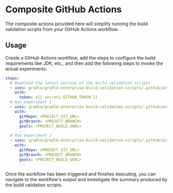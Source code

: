 # Composite GitHub Actions

The composite actions provided here will simplify running the build validation scripts from your GitHub Actions workflow.

## Usage

Create a GitHub Actions workflow, add the steps to configure the build requirements like JDK, etc., and then add the
following steps to invoke the actual experiments:

```yaml
steps:
  # Download the latest version of the build validation scripts
  - uses: gradle/gradle-enterprise-build-validation-scripts/.github/actions/maven/download@v2.0
    with:
      token: ${{ secrets.GITHUB_TOKEN }}
  # Run experiment 1
  - uses: gradle/gradle-enterprise-build-validation-scripts/.github/actions/maven/experiment-1@v2.0
    with:
      gitRepo: <PROJECT_GIT_URL>
      gitBranch: <PROJECT_BRANCH>
      goals: <PROJECT_BUILD_GOAL>
      ...
  # Run experiment 2
  - uses: gradle/gradle-enterprise-build-validation-scripts/.github/actions/maven/experiment-2@v2.0
    with:
      gitRepo: <PROJECT_GIT_URL>
      gitBranch: <PROJECT_BRANCH>
      goals: <PROJECT_BUILD_GOAL>
      ...
```

Once the workflow has been triggered and finishes executing, you can navigate to the workflow's output and investigate the summary
produced by the build validation scripts.

